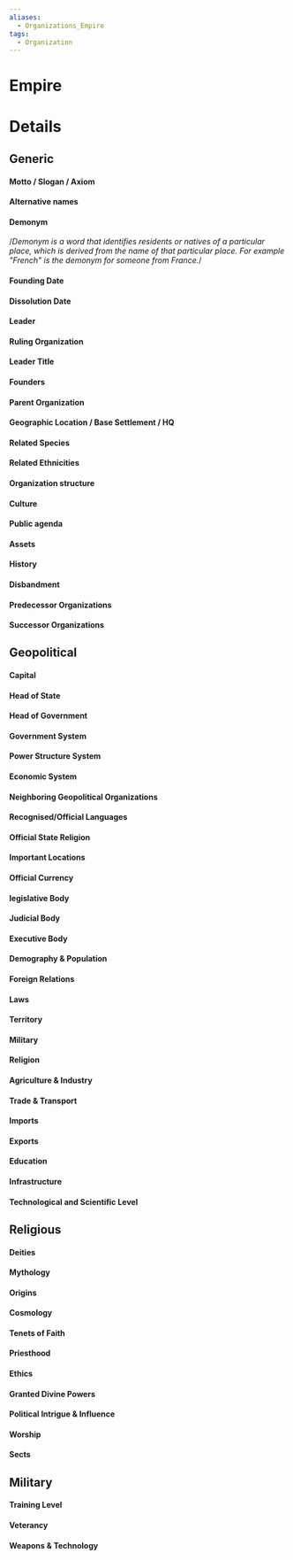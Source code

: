```yaml
---
aliases:
  - Organizations_Empire
tags:
  - Organization
---
```

# Empire


# Details

## Generic
#### Motto / Slogan / Axiom
#### Alternative names
#### Demonym
/*Demonym is a word that identifies residents or natives of a particular place, which is derived from the name of that particular place. For example "French" is the demonym for someone from France.*/
#### Founding Date
#### Dissolution Date
#### Leader
#### Ruling Organization
#### Leader Title
#### Founders
#### Parent Organization
#### Geographic Location / Base Settlement / HQ
#### Related Species
#### Related Ethnicities
#### Organization structure
#### Culture
#### Public agenda
#### Assets
#### History
#### Disbandment
#### Predecessor Organizations
#### Successor Organizations

## Geopolitical
#### Capital
#### Head of State
#### Head of Government
#### Government System
#### Power Structure System
#### Economic System
#### Neighboring Geopolitical Organizations
#### Recognised/Official Languages
#### Official State Religion
#### Important Locations
#### Official Currency
#### legislative Body
#### Judicial Body
#### Executive Body
#### Demography & Population
#### Foreign Relations
#### Laws
#### Territory
#### Military
#### Religion
#### Agriculture & Industry
#### Trade & Transport
#### Imports
#### Exports
#### Education
#### Infrastructure
#### Technological and Scientific Level
## Religious
#### Deities
#### Mythology
#### Origins
#### Cosmology
#### Tenets of Faith
#### Priesthood
#### Ethics
#### Granted Divine Powers
#### Political Intrigue & Influence
#### Worship
#### Sects
## Military
#### Training Level
#### Veterancy
#### Weapons & Technology
